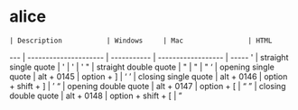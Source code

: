 # alice

    | Description           | Windows     | Mac                | HTML
--- | --------------------- | ----------- | ------------------ | -----
'   | straight single quote | '           | '                  | '
"   | straight double quote | "           | "                  | "
‘   | opening single quote  | alt + 0145  | option + ]         | &lsquo;
’   | closing single quote  | alt + 0146  | option + shift + ] | &rsquo;
“   | opening double quote  | alt + 0147  | option + [         | &ldquo;
”   | closing double quote  | alt + 0148  | option + shift + [ | &rdquo;
